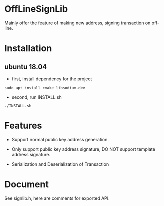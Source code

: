# OffLineSignLib
Mainly offer the feature of making new address, signing transaction on off-line.

# Installation

## ubuntu 18.04

- first, install dependency for the project 

```shell
sudo apt install cmake libsodium-dev
```

- second, run INSTALL.sh

```shell
./INSTALL.sh
```

# Features

- Support normal public key address generation.

- Only support public key address signature, DO NOT support template address signature.

- Serialization and Deserialization of Transaction

# Document

See signlib.h, here are comments for exported API.
